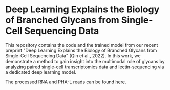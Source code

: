 # Deep Learning Explains the Biology of Branched Glycans from Single-Cell Sequencing Data

This repository contains the code and the trained model from our recent preprint "Deep Learning Explains the Biology of Branched Glycans from Single-Cell Sequencing Data" (Qin et al., 2022). In this work, we demonstrate a method to gain insight into the multimodal role of glycans by analyzing paired single-cell transcriptomics data and lectin-sequencing via a dedicated deep learning model.

The processed RNA and PHA-L reads can be found [here](https://doi.org/10.7303/syn32244556.1).